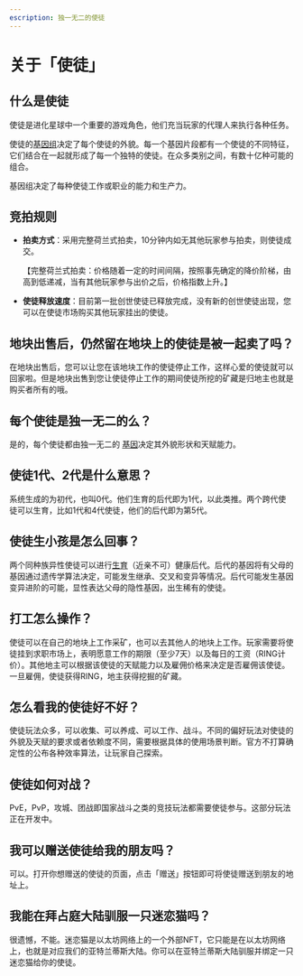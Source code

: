 ```yaml
---
escription: 独一无二的使徒
---
```


# 关于「使徒」

## 什么是使徒

使徒是进化星球中一个重要的游戏角色，他们充当玩家的代理人来执行各种任务。

使徒的[基因组](../../getting-started/game-entities/apostle/genome)决定了每个使徒的外貌。每一个基因片段都有一个使徒的不同特征，它们结合在一起就形成了每一个独特的使徒。在众多类别之间，有数十亿种可能的组合。

基因组决定了每种使徒工作或职业的能力和生产力。

## 竞拍规则

* **拍卖方式**：采用完整荷兰式拍卖，10分钟内如无其他玩家参与拍卖，则使徒成交。

  【完整荷兰式拍卖：价格随着一定的时间间隔，按照事先确定的降价阶梯，由高到低递减，当有其他玩家参与出价之后，价格指数上升。】

* **使徒释放速度**：目前第一批创世使徒已释放完成，没有新的创世使徒出现，您可以在使徒市场购买其他玩家挂出的使徒。 

## 地块出售后，仍然留在地块上的使徒是被一起卖了吗？

在地块出售后，您可以让您在该地块工作的使徒停止工作，这样心爱的使徒就可以回家啦。但是地块出售到您让使徒停止工作的期间使徒所挖的矿藏是归地主也就是购买者所有的哦。

## 每个使徒是独一无二的么？

是的，每个使徒都由独一无二的 [基因](../../getting-started/game-entities/apostle/genome.md)决定其外貌形状和天赋能力。 

## 使徒1代、2代是什么意思？

系统生成的为初代，也叫0代。他们生育的后代即为1代，以此类推。两个跨代使徒可以生育，比如1代和4代使徒，他们的后代即为第5代。

## 使徒生小孩是怎么回事？

两个同种族异性使徒可以进行[生育](../../getting-started/game-entities/apostle/breed.md)（近亲不可）健康后代。后代的基因将有父母的基因通过遗传学算法决定，可能发生继承、交叉和变异等情况。后代可能发生基因变异进阶的可能，显性表达父母的隐性基因，出生稀有的使徒。

## 打工怎么操作？

使徒可以在自己的地块上工作采矿，也可以去其他人的地块上工作。玩家需要将使徒挂到求职市场上，表明愿意工作的期限（至少7天）以及每日的工资（RING计价）。其他地主可以根据该使徒的天赋能力以及雇佣价格来决定是否雇佣该使徒。一旦雇佣，使徒获得RING，地主获得挖掘的矿藏。

## 怎么看我的使徒好不好？

使徒玩法众多，可以收集、可以养成、可以工作、战斗。不同的偏好玩法对使徒的外貌及天赋的要求或者依赖度不同，需要根据具体的使用场景判断。官方不打算确定性的公布各种效率算法，让玩家自己探索。

## 使徒如何对战？

PvE，PvP，攻城、团战即国家战斗之类的竞技玩法都需要使徒参与。这部分玩法正在开发中。

## 我可以赠送使徒给我的朋友吗？

可以。打开你想赠送的使徒的页面，点击「赠送」按钮即可将使徒赠送到朋友的地址上。

## 我能在拜占庭大陆驯服一只迷恋猫吗？

很遗憾，不能。迷恋猫是以太坊网络上的一个外部NFT，它只能是在以太坊网络上，也就是对应我们的亚特兰蒂斯大陆。你可以在亚特兰蒂斯大陆驯服并绑定一只迷恋猫给你的使徒。

